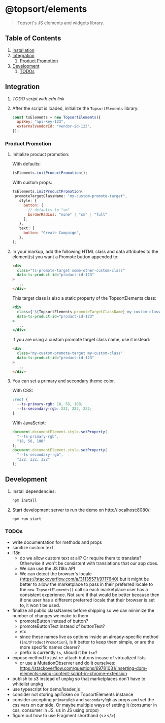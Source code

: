 # @topsort/elements

> Topsort's JS elements and widgets library.

## Table of Contents

1. [Installation](#installation)
1. [Integration](#integration)
   1. [Product Promotion](#product-promotion)
1. [Development](#development)
   1. [TODOs](#todos)

## Integration

1. _TODO script with cdn link_

1. After the script is loaded, initialize the `TopsortElements` library:

   ```js
   const tsElements = new TopsortElements({
     apiKey: "api-key-123",
     externalVendorId: "vendor-id-123",
   });
   ```

### Product Promotion

1. Initialize product promotion:

   With defaults:

   ```js
   tsElements.initProductPromotion();
   ```

   With custom props:

   ```js
   tsElements.initProductPromotion(
    promoteTargetClassName: "my-custom-promote-target",
      style: {
        button: {
          // defaults to "sm"
          borderRadius: "none" | "sm" | "full"
        },
      },
      text: {
        button: "Create Campaign",
      },
   );
   ```

1. In your markup, add the following HTML class and data attributes to the element(s) you want a Promote button appended to:

   ```html
   <div
     class="ts-promote-target some-other-custom-class"
     data-ts-product-id="product-id-123"
   >
     ...
   </div>
   ```

   This target class is also a static property of the TopsortElements class:

   ```jsx
   <div
     class={`${TopsortElements.promoteTargetClassName} my-custom-class`}
     data-ts-product-id="product-id-123"
   >
     ...
   </div>
   ```

   If you are using a custom promote target class name, use it instead:

   ```html
   <div
     class="my-custom-promote-target my-custom-class"
     data-ts-product-id="product-id-123"
   >
     ...
   </div>
   ```

1. You can set a primary and secondary theme color.

   With CSS:

   ```css
   :root {
     --ts-primary-rgb: 18, 58, 188;
     --ts-secondary-rgb: 222, 222, 222;
   }
   ```

   With JavaScript:

   ```js
   document.documentElement.style.setProperty(
     "--ts-primary-rgb",
     "18, 58, 188"
   );
   document.documentElement.style.setProperty(
     "--ts-secondary-rgb",
     "222, 222, 222"
   );
   ```

## Development

1. Install dependencies:

   ```zsh
   npm install
   ```

1. Start development server to run the demo on http://localhost:8080/:

   ```zsh
   npm run start
   ```

### TODOs

- write documentation for methods and props
- sanitize custom text
- i18n
  - do we allow custom text at all? Or require them to translate? Otherwise it won't be consistent with translations that our app does.
  - We can use the JS I18n API
  - We can detect the browser's locale (https://stackoverflow.com/a/31135571/9717640) but it might be better to allow the marketplace to pass in their preferred locale to the `new TopsortElements()` call so each marketplace user has a consistent experience. Not sure if that would be better because then if one user has a different preferred locale that their browser is set to, it won't be used.
- finalize all public classNames before shipping so we can minimize the number of changes we make to them
  - promoteButton instead of button?
  - promoteButtonText instead of buttonText?
  - etc.
  - since these names live as options inside an already-specific method (`initProductPromotion`), is it better to keep them simple, or are the more specific names clearer?
  - prefix is currently `ts`, should it be `tse`?
- expose method to just re-attach buttons incase of virtualized lists
  - or use a MutationObserver and do it ourselves:
    https://stackoverflow.com/questions/69781031/inserting-dom-elements-using-content-script-in-chrome-extension
- publish to s3 instead of unpkg so that marketplaces don't have to whitelist unpkg
- use typescript for demo/loader.js
- consider not storing apiToken on TopsortElements instance
- consider accepting `primaryRgb` and `secondaryRgb` as props and set the css vars on our side. Or maybe multiple ways of setting it (consumer in css, consumer in JS, us in JS using props)
- figure out how to use Fragment shorthand (<></>)
